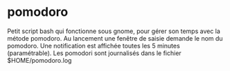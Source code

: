 pomodoro
========

Petit script bash qui fonctionne sous gnome, pour gérer son temps avec la métode pomodoro.
Au lancement une fenêtre de saisie demande le nom du pomodoro.
Une notification est affichée toutes les 5 minutes (paramétrable).
Les pomodori sont journalisés dans le fichier $HOME/pomodoro.log
